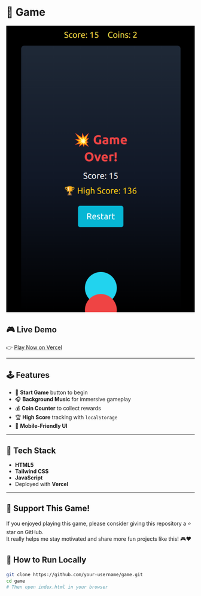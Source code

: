 # 🚀  Game


![Game Screenshot](output.png)

## 🎮 Live Demo
👉 [Play Now on Vercel](https://game-kappa-rust.vercel.app/)  


---

## 🕹️ Features

- 🏁 **Start Game** button to begin
- 🎧 **Background Music** for immersive gameplay
- 💰 **Coin Counter** to collect rewards
- 🏆 **High Score** tracking with `localStorage`
- 📱 **Mobile-Friendly UI**

---

## 🔧 Tech Stack

- **HTML5**
- **Tailwind CSS**
- **JavaScript**
- Deployed with **Vercel**
---

## 🌟 Support This Game!

If you enjoyed playing this game, please consider giving this repository a ⭐ star on GitHub.  
It really helps me stay motivated and share more fun projects like this! 🎮❤️


## 🚀 How to Run Locally

```bash
git clone https://github.com/your-username/game.git
cd game
# Then open index.html in your browser
